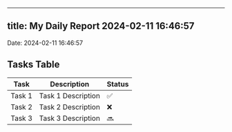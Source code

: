 
---
title: My Daily Report 2024-02-11 16:46:57
---

Date: 2024-02-11 16:46:57

## Tasks Table

| Task | Description | Status |
|------|-------------|--------|
| Task 1 | Task 1 Description | ✅ |
| Task 2 | Task 2 Description | ❌ |
| Task 3 | Task 3 Description | 🔜 |
